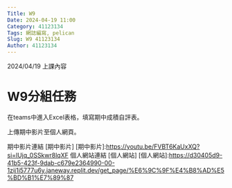 ```yaml
---
Title: W9
Date: 2024-04-19 11:00
Category: 41123134
Tags: 網誌編寫, pelican
Slug: W9 41123134
Author: 41123134
---
```


2024/04/19 上課內容

<!-- PELICAN_END_SUMMARY -->

# W9分組任務
在teams中進入Excel表格，填寫期中成積自評表。

上傳期中影片至個人網頁。

期中影片連結
[期中影片]
[期中影片]:https://youtu.be/FVBT6KaUxXQ?si=lUjq_0SSkwr8lqXF
個人網站連結
[個人網站]
[個人網站]:https://d30405d9-41b5-423f-9dab-c679e2364990-00-1zij1i5777u6y.janeway.replit.dev/get_page/%E6%9C%9F%E4%B8%AD%E5%BD%B1%E7%89%87